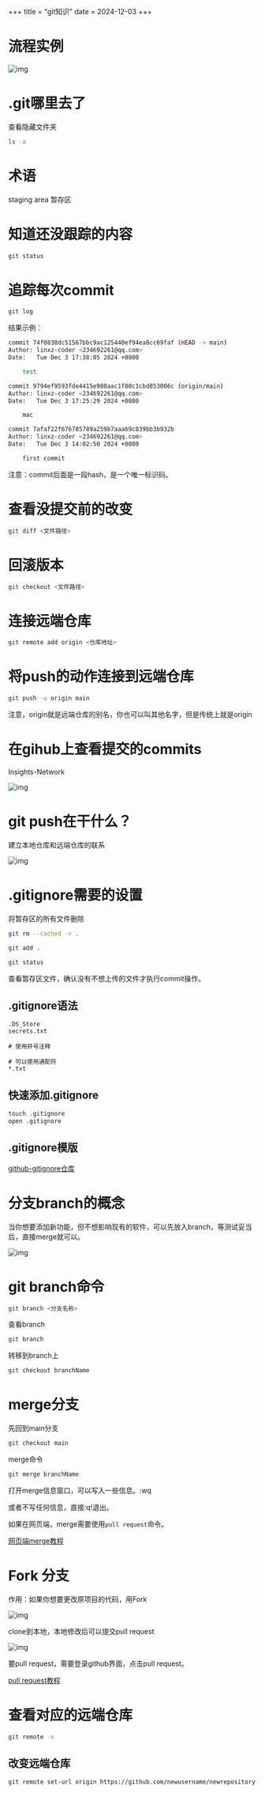 +++
title = "git知识"
date = 2024-12-03
+++

# 流程实例

![img](https://linxz-aliyun.oss-cn-shenzhen.aliyuncs.com/images/202412031744824.png)


# .git哪里去了

查看隐藏文件夹

```bash
ls -a
``` 

# 术语

staging area 暂存区

# 知道还没跟踪的内容

```bash
git status
```

# 追踪每次commit

```bash
git log
```

结果示例：

```bash
commit 74f0838dc51567bbc9ac125440ef94ea0cc69faf (HEAD -> main)
Author: linxz-coder <234692261@qq.com>
Date:   Tue Dec 3 17:38:05 2024 +0800

    test

commit 9794ef9593fde4415e980aac1f08c1cbd853006c (origin/main)
Author: linxz-coder <234692261@qq.com>
Date:   Tue Dec 3 17:25:29 2024 +0800

    mac

commit 7afaf22f676785789a259b7aaa69c839bb3b932b
Author: linxz-coder <234692261@qq.com>
Date:   Tue Dec 3 14:02:50 2024 +0800

    first commit
```

注意：commit后面是一段hash，是一个唯一标识码。


# 查看没提交前的改变

```bash
git diff <文件路径>
```

# 回滚版本

```bash
git checkout <文件路径>
```

# 连接远端仓库

```bash
git remote add origin <仓库地址>
```

# 将push的动作连接到远端仓库

```bash
git push -u origin main
```

注意，origin就是远端仓库的别名，你也可以叫其他名字，但是传统上就是origin

# 在gihub上查看提交的commits

Insights-Network

![img](https://linxz-aliyun.oss-cn-shenzhen.aliyuncs.com/images/202412040947844.png)

# git push在干什么？

建立本地仓库和远端仓库的联系

![img](https://linxz-aliyun.oss-cn-shenzhen.aliyuncs.com/images/202412040951350.png)

# .gitignore需要的设置

将暂存区的所有文件删除

```bash
git rm --cached -r .

git add .

git status 
```

查看暂存区文件，确认没有不想上传的文件才执行commit操作。

## .gitignore语法

```
.DS_Store
secrets.txt

# 使用井号注释

# 可以使用通配符
*.txt

```

## 快速添加.gitignore

```bash
touch .gitignore
open .gitignore
```

## .gitignore模版

[github-gitignore仓库](https://github.com/github/gitignore)


# 分支branch的概念

当你想要添加新功能，但不想影响现有的软件，可以先放入branch，等测试妥当后，直接merge就可以。

![img](https://linxz-aliyun.oss-cn-shenzhen.aliyuncs.com/images/202412041012005.png)

# git branch命令

```bash
git branch <分支名称>
```

查看branch 

```bash
git branch
```

转移到branch上

```bash
git checkout branchName
```

# merge分支

先回到main分支

```bash
git checkout main
```

merge命令

```bash
git merge branchName
```

打开merge信息窗口，可以写入一些信息。:wq

或者不写任何信息，直接:q!退出。

如果在网页端，merge需要使用`pull request`命令。

[网页端merge教程](https://www.bilibili.com/video/BV12F4113794?spm_id_from=333.788.player.switch&vd_source=52e547e5d9000389c9906e8cf67193c7&p=154)

# Fork 分支

作用：如果你想要更改原项目的代码，用Fork

![img](https://linxz-aliyun.oss-cn-shenzhen.aliyuncs.com/images/202412041046705.png)

clone到本地，本地修改后可以提交pull request

![img](https://linxz-aliyun.oss-cn-shenzhen.aliyuncs.com/images/202412041047059.png)

要pull request，需要登录github界面，点击pull request。

[pull request教程](https://www.bilibili.com/video/BV12F4113794?spm_id_from=333.788.videopod.episodes&vd_source=52e547e5d9000389c9906e8cf67193c7&p=156)

# 查看对应的远端仓库

```bash
git remote -v
```

## 改变远端仓库

```bash
git remote set-url origin https://github.com/newusername/newrepository.git
```
